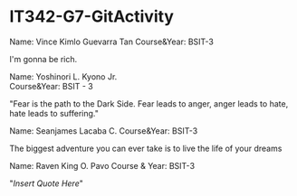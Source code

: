 # IT342-G7-GitActivity
Name: Vince Kimlo Guevarra Tan
Course&Year: BSIT-3

I'm gonna be rich. 

Name: Yoshinori L. Kyono Jr.  
Course&Year: BSIT - 3

"Fear is the path to the Dark Side. Fear leads to anger, anger leads to hate, hate leads to suffering."


Name: Seanjames Lacaba C.
Course&Year: BSIT-3


The biggest adventure you can ever take is to live the life of your dreams

Name: Raven King O. Pavo
Course & Year: BSIT-3

"*Insert Quote Here*"
